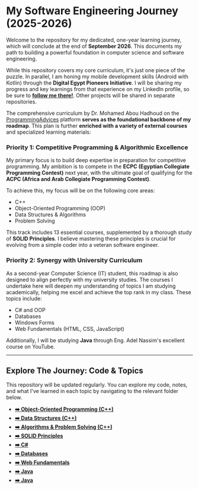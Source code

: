 # My Software Engineering Journey (2025-2026)

Welcome to the repository for my dedicated, one-year learning journey, which will conclude at the end of **September 2026**. This documents my path to building a powerful foundation in computer science and software engineering.

While this repository covers my core curriculum, it's just one piece of the puzzle. In parallel, I am honing my mobile development skills (Android with Kotlin) through the **Digital Egypt Pioneers Initiative**. I will be sharing my progress and key learnings from that experience on my LinkedIn profile, so be sure to **[follow me there!]([YOUR_LINKEDIN_PROFILE_URL](https://www.linkedin.com/in/mohamed-hassan-pro/))**. Other projects will be shared in separate repositories.

The comprehensive curriculum by Dr. Mohamed Abou Hadhoud on the [ProgrammingAdvices](https://programmingadvices.com/p/roadmap) platform **serves as the foundational backbone of my roadmap**. This plan is further **enriched with a variety of external courses** and specialized learning materials:

### Priority 1: Competitive Programming & Algorithmic Excellence

My primary focus is to build deep expertise in preparation for competitive programming. My ambition is to compete in the **ECPC (Egyptian Collegiate Programming Contest)** next year, with the ultimate goal of qualifying for the **ACPC (Africa and Arab Collegiate Programming Contest)**.

To achieve this, my focus will be on the following core areas:
* C++
* Object-Oriented Programming (OOP)
* Data Structures & Algorithms
* Problem Solving

This track includes 13 essential courses, supplemented by a thorough study of **SOLID Principles**. I believe mastering these principles is crucial for evolving from a simple coder into a veteran software engineer.

### Priority 2: Synergy with University Curriculum

As a second-year Computer Science (IT) student, this roadmap is also designed to align perfectly with my university studies. The courses I undertake here will deepen my understanding of topics I am studying academically, helping me excel and achieve the top rank in my class. These topics include:
* C# and OOP
* Databases
* Windows Forms
* Web Fundamentals (HTML, CSS, JavaScript)

Additionally, I will be studying **Java** through Eng. Adel Nassim's excellent course on YouTube.

---

## Explore The Journey: Code & Topics

This repository will be updated regularly. You can explore my code, notes, and what I've learned in each topic by navigating to the relevant folder below.

* **[➡️ Object-Oriented Programming (C++)](./OOP_CPP)**
* **[➡️ Data Structures (C++)](./DS_CPP)**
* **[➡️ Algorithms & Problem Solving (C++)](./Algorithms_CPP)**
* **[➡️ SOLID Principles](./Folder-Name-For-SOLID)**
* **[➡️ C#](./Folder-Name-For-CSharp)**
* **[➡️ Databases](./Folder-Name-For-Databases)**
* **[➡️ Web Fundamentals](./Folder-Name-For-Web)**
* **[➡️ Java](./Folder-Name-For-Java)**
* **[➡️ Java](./Folder-Name-For-Java)**
